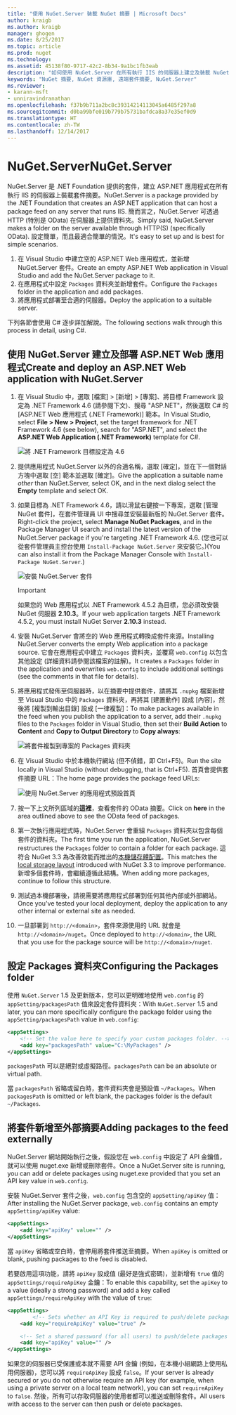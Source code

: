 ```yaml
---
title: "使用 NuGet.Server 裝載 NuGet 摘要 | Microsoft Docs"
author: kraigb
ms.author: kraigb
manager: ghogen
ms.date: 8/25/2017
ms.topic: article
ms.prod: nuget
ms.technology: 
ms.assetid: 45138f80-9717-42c2-8b34-9a1bc1fb3eab
description: "如何使用 NuGet.Server 在所有執行 IIS 的伺服器上建立及裝載 NuGet 套件摘要，透過 HTTP 和 OData 提供套件。"
keywords: "NuGet 摘要, NuGet 資源庫, 遠端套件摘要, NuGet.Server"
ms.reviewer:
- karann-msft
- unniravindranathan
ms.openlocfilehash: f37b9b711a2bc8c39314214113045a6485f297a8
ms.sourcegitcommit: d0ba99bfe019b779b75731bafdca8a37e35ef0d9
ms.translationtype: HT
ms.contentlocale: zh-TW
ms.lasthandoff: 12/14/2017
---
```

# <a name="nugetserver"></a><span data-ttu-id="75587-104">NuGet.Server</span><span class="sxs-lookup"><span data-stu-id="75587-104">NuGet.Server</span></span>

<span data-ttu-id="75587-105">NuGet.Server 是 .NET Foundation 提供的套件，建立 ASP.NET 應用程式在所有執行 IIS 的伺服器上裝載套件摘要。</span><span class="sxs-lookup"><span data-stu-id="75587-105">NuGet.Server is a package provided by the .NET Foundation that creates an ASP.NET application that can host a package feed on any server that runs IIS.</span></span> <span data-ttu-id="75587-106">簡而言之，NuGet.Server 可透過 HTTP (特別是 OData) 在伺服器上提供資料夾。</span><span class="sxs-lookup"><span data-stu-id="75587-106">Simply said, NuGet.Server makes a folder on the server available through HTTP(S) (specifically OData).</span></span> <span data-ttu-id="75587-107">設定簡單，而且最適合簡單的情況。</span><span class="sxs-lookup"><span data-stu-id="75587-107">It's easy to set up and is best for simple scenarios.</span></span>

1. <span data-ttu-id="75587-108">在 Visual Studio 中建立空的 ASP.NET Web 應用程式，並新增 NuGet.Server 套件。</span><span class="sxs-lookup"><span data-stu-id="75587-108">Create an empty ASP.NET Web application in Visual Studio and add the NuGet.Server package to it.</span></span>
1. <span data-ttu-id="75587-109">在應用程式中設定 `Packages` 資料夾並新增套件。</span><span class="sxs-lookup"><span data-stu-id="75587-109">Configure the `Packages` folder in the application and add packages.</span></span>
1. <span data-ttu-id="75587-110">將應用程式部署至合適的伺服器。</span><span class="sxs-lookup"><span data-stu-id="75587-110">Deploy the application to a suitable server.</span></span>

<span data-ttu-id="75587-111">下列各節會使用 C# 逐步詳加解說。</span><span class="sxs-lookup"><span data-stu-id="75587-111">The following sections walk through this process in detail, using C#.</span></span>

## <a name="create-and-deploy-an-aspnet-web-application-with-nugetserver"></a><span data-ttu-id="75587-112">使用 NuGet.Server 建立及部署 ASP.NET Web 應用程式</span><span class="sxs-lookup"><span data-stu-id="75587-112">Create and deploy an ASP.NET Web application with NuGet.Server</span></span>

1. <span data-ttu-id="75587-113">在 Visual Studio 中，選取 [檔案] > [新增] > [專案]、將目標 Framework 設定為 .NET Framework 4.6 (請參閱下文)、搜尋 "ASP.NET"，然後選取 C# 的 [ASP.NET Web 應用程式 (.NET Framework)] 範本。</span><span class="sxs-lookup"><span data-stu-id="75587-113">In Visual Studio, select **File > New > Project**, set the target framework for .NET Framework 4.6 (see below), search for "ASP.NET", and select the **ASP.NET Web Application (.NET Framework)** template for C#.</span></span>

    ![將 .NET Framework 目標設定為 4.6](media/Hosting_01-NuGet.Server-Set4.6.png)

1. <span data-ttu-id="75587-115">提供應用程式 NuGet.Server 以外的合適名稱，選取 [確定]，並在下一個對話方塊中選取 [空] 範本並選取 [確定]。</span><span class="sxs-lookup"><span data-stu-id="75587-115">Give the application a suitable name *other* than NuGet.Server, select OK, and in the next dialog select the **Empty** template and select OK.</span></span>

1. <span data-ttu-id="75587-116">如果目標為 .NET Framework 4.6，請以滑鼠右鍵按一下專案，選取 [管理 NuGet 套件]，在套件管理員 UI 中搜尋並安裝最新版的 NuGet.Server 套件。</span><span class="sxs-lookup"><span data-stu-id="75587-116">Right-click the project, select **Manage NuGet Packages**, and in the Package Manager UI search and install the latest version of the NuGet.Server package if you're targeting .NET Framework 4.6.</span></span> <span data-ttu-id="75587-117">(您也可以從套件管理員主控台使用 `Install-Package NuGet.Server` 來安裝它。)</span><span class="sxs-lookup"><span data-stu-id="75587-117">(You can also install it from the Package Manager Console with `Install-Package NuGet.Server`.)</span></span>

    ![安裝 NuGet.Server 套件](media/Hosting_02-NuGet.Server-Package.png)

    > [!Important]
    > <span data-ttu-id="75587-119">如果您的 Web 應用程式以 .NET Framework 4.5.2 為目標，您必須改安裝 NuGet 伺服器 **2.10.3**。</span><span class="sxs-lookup"><span data-stu-id="75587-119">If your web application targets .NET Framework 4.5.2, you must install NuGet Server **2.10.3** instead.</span></span>

1. <span data-ttu-id="75587-120">安裝 NuGet.Server 會將空的 Web 應用程式轉換成套件來源。</span><span class="sxs-lookup"><span data-stu-id="75587-120">Installing NuGet.Server converts the empty Web application into a package source.</span></span> <span data-ttu-id="75587-121">它會在應用程式中建立 `Packages` 資料夾，並覆寫 `web.config` 以包含其他設定 (詳細資料請參閱該檔案的註解)。</span><span class="sxs-lookup"><span data-stu-id="75587-121">It creates a `Packages` folder in the application and overwrites `web.config` to include additional settings (see the comments in that file for details).</span></span>

1. <span data-ttu-id="75587-122">將應用程式發佈至伺服器時，以在摘要中提供套件，請將其 `.nupkg` 檔案新增至 Visual Studio 中的 `Packages` 資料夾，再將其 [建置動作] 設成 [內容]，然後將 [複製到輸出目錄] 設成 [一律複製]：</span><span class="sxs-lookup"><span data-stu-id="75587-122">To make packages available in the feed when you publish the application to a server, add their `.nupkg` files to the `Packages` folder in Visual Studio, then set their **Build Action** to **Content** and **Copy to Output Directory** to **Copy always**:</span></span>

    ![將套件複製到專案的 Packages 資料夾](media/Hosting_03-NuGet.Server-Package-Folder.png)

1. <span data-ttu-id="75587-124">在 Visual Studio 中於本機執行網站 (但不偵錯，即 Ctrl+F5)。</span><span class="sxs-lookup"><span data-stu-id="75587-124">Run the site locally in Visual Studio (without debugging, that is Ctrl+F5).</span></span> <span data-ttu-id="75587-125">首頁會提供套件摘要 URL：</span><span class="sxs-lookup"><span data-stu-id="75587-125">The home page provides the package feed URLs:</span></span>

    ![使用 NuGet.Server 的應用程式預設首頁](media/Hosting_04-NuGet.Server-FeedHomePage.png)

1. <span data-ttu-id="75587-127">按一下上文所列區域的**這裡**，查看套件的 OData 摘要。</span><span class="sxs-lookup"><span data-stu-id="75587-127">Click on **here** in the area outlined above to see the OData feed of packages.</span></span>

1. <span data-ttu-id="75587-128">第一次執行應用程式時，NuGet.Server 會重組 `Packages` 資料夾以包含每個套件的資料夾。</span><span class="sxs-lookup"><span data-stu-id="75587-128">The first time you run the application, NuGet.Server restructures the `Packages` folder to contain a folder for each package.</span></span> <span data-ttu-id="75587-129">這符合 NuGet 3.3 為改善效能而推出的[本機儲存體配置](http://blog.nuget.org/20151118/nuget-3.3.html#folder-based-repository-commands)。</span><span class="sxs-lookup"><span data-stu-id="75587-129">This matches the [local storage layout](http://blog.nuget.org/20151118/nuget-3.3.html#folder-based-repository-commands) introduced with NuGet 3.3 to improve performance.</span></span> <span data-ttu-id="75587-130">新增多個套件時，會繼續遵循此結構。</span><span class="sxs-lookup"><span data-stu-id="75587-130">When adding more packages, continue to follow this structure.</span></span>

1. <span data-ttu-id="75587-131">測試過本機部署後，請視需要將應用程式部署到任何其他內部或外部網站。</span><span class="sxs-lookup"><span data-stu-id="75587-131">Once you've tested your local deployment, deploy the application to any other internal or external site as needed.</span></span>
1. <span data-ttu-id="75587-132">一旦部署到 `http://<domain>`，套件來源使用的 URL 就會是 `http://<domain>/nuget`。</span><span class="sxs-lookup"><span data-stu-id="75587-132">Once deployed to `http://<domain>`, the URL that you use for the package source will be `http://<domain>/nuget`.</span></span>

## <a name="configuring-the-packages-folder"></a><span data-ttu-id="75587-133">設定 Packages 資料夾</span><span class="sxs-lookup"><span data-stu-id="75587-133">Configuring the Packages folder</span></span>

<span data-ttu-id="75587-134">使用 `NuGet.Server` 1.5 及更新版本，您可以更明確地使用 `web.config` 的 `appSetting/packagesPath` 值來設定套件資料夾：</span><span class="sxs-lookup"><span data-stu-id="75587-134">With `NuGet.Server` 1.5 and later, you can more specifically configure the package folder using the `appSetting/packagesPath` value in `web.config`:</span></span>

```xml
<appSettings>
    <!-- Set the value here to specify your custom packages folder. -->
    <add key="packagesPath" value="C:\MyPackages" />
</appSettings>
```

<span data-ttu-id="75587-135">`packagesPath` 可以是絕對或虛擬路徑。</span><span class="sxs-lookup"><span data-stu-id="75587-135">`packagesPath` can be an absolute or virtual path.</span></span>

<span data-ttu-id="75587-136">當 `packagesPath` 省略或留白時，套件資料夾會是預設值 `~/Packages`。</span><span class="sxs-lookup"><span data-stu-id="75587-136">When `packagesPath` is omitted or left blank, the packages folder is the default `~/Packages`.</span></span>

## <a name="adding-packages-to-the-feed-externally"></a><span data-ttu-id="75587-137">將套件新增至外部摘要</span><span class="sxs-lookup"><span data-stu-id="75587-137">Adding packages to the feed externally</span></span>

<span data-ttu-id="75587-138">NuGet.Server 網站開始執行之後，假設您在 `web.config` 中設定了 API 金鑰值，就可以使用 nuget.exe 新增或刪除套件。</span><span class="sxs-lookup"><span data-stu-id="75587-138">Once a NuGet.Server site is running, you can add or delete packages using nuget.exe provided that you set an API key value in `web.config`.</span></span>

<span data-ttu-id="75587-139">安裝 NuGet.Server 套件之後，`web.config` 包含空的 `appSetting/apiKey` 值：</span><span class="sxs-lookup"><span data-stu-id="75587-139">After installing the NuGet.Server package, `web.config` contains an empty `appSetting/apiKey` value:</span></span>

```xml
<appSettings>
    <add key="apiKey" value="" />
</appSettings>
```

<span data-ttu-id="75587-140">當 `apiKey` 省略或空白時，會停用將套件推送至摘要。</span><span class="sxs-lookup"><span data-stu-id="75587-140">When `apiKey` is omitted or blank, pushing packages to the feed is disabled.</span></span>

<span data-ttu-id="75587-141">若要啟用這項功能，請將 `apiKey` 設成值 (最好是強式密碼)，並新增有 `true` 值的 `appSettings/requireApiKey` 金鑰：</span><span class="sxs-lookup"><span data-stu-id="75587-141">To enable this capability, set the `apiKey` to a value (ideally a strong password) and add a key called `appSettings/requireApiKey` with the value of `true`:</span></span>

```xml
<appSettings>
        <!-- Sets whether an API Key is required to push/delete packages -->
    <add key="requireApiKey" value="true" />

    <!-- Set a shared password (for all users) to push/delete packages -->
    <add key="apiKey" value="" />
</appSettings>
```

<span data-ttu-id="75587-142">如果您的伺服器已受保護或本就不需要 API 金鑰 (例如，在本機小組網路上使用私用伺服器)，您可以將 `requireApiKey` 設成 `false`。</span><span class="sxs-lookup"><span data-stu-id="75587-142">If your server is already secured or you do not otherwise require an API key (for example, when using a private server on a local team network), you can set `requireApiKey` to `false`.</span></span> <span data-ttu-id="75587-143">然後，所有可以存取伺服器的使用者都可以推送或刪除套件。</span><span class="sxs-lookup"><span data-stu-id="75587-143">All users with access to the server can then push or delete packages.</span></span>